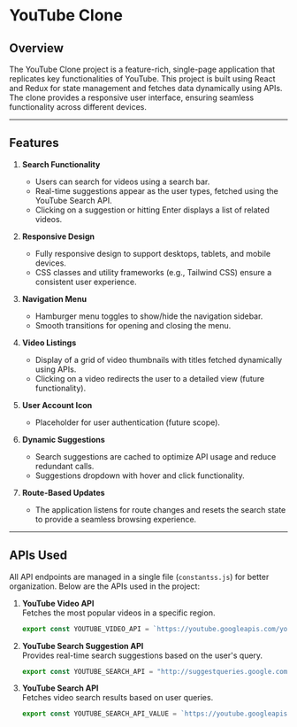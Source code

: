 # YouTube Clone

## Overview
The YouTube Clone project is a feature-rich, single-page application that replicates key functionalities of YouTube. This project is built using React and Redux for state management and fetches data dynamically using APIs. The clone provides a responsive user interface, ensuring seamless functionality across different devices.

---

## Features

1. **Search Functionality**
   - Users can search for videos using a search bar.
   - Real-time suggestions appear as the user types, fetched using the YouTube Search API.
   - Clicking on a suggestion or hitting Enter displays a list of related videos.

2. **Responsive Design**
   - Fully responsive design to support desktops, tablets, and mobile devices.
   - CSS classes and utility frameworks (e.g., Tailwind CSS) ensure a consistent user experience.

3. **Navigation Menu**
   - Hamburger menu toggles to show/hide the navigation sidebar.
   - Smooth transitions for opening and closing the menu.

4. **Video Listings**
   - Display of a grid of video thumbnails with titles fetched dynamically using APIs.
   - Clicking on a video redirects the user to a detailed view (future functionality).

5. **User Account Icon**
   - Placeholder for user authentication (future scope).

6. **Dynamic Suggestions**
   - Search suggestions are cached to optimize API usage and reduce redundant calls.
   - Suggestions dropdown with hover and click functionality.

7. **Route-Based Updates**
   - The application listens for route changes and resets the search state to provide a seamless browsing experience.

---

## APIs Used
All API endpoints are managed in a single file (`constantss.js`) for better organization. Below are the APIs used in the project:

1. **YouTube Video API**  
   Fetches the most popular videos in a specific region.  
   ```javascript
   export const YOUTUBE_VIDEO_API = `https://youtube.googleapis.com/youtube/v3/videos?part=snippet%2CcontentDetails%2Cstatistics&maxResults=50&chart=mostPopular&regionCode=IN&key=${process.env.REACT_APP_API_KEY}`;
2. **YouTube Search Suggestion API**  
   Provides real-time search suggestions based on the user's query.  
   ```javascript
   export const YOUTUBE_SEARCH_API = "http://suggestqueries.google.com/complete/search?client=firefox&ds=yt&q=";

3. **YouTube Search API**  
   Fetches video search results based on user queries.  
   ```javascript
   export const YOUTUBE_SEARCH_API_VALUE = `https://youtube.googleapis.com/youtube/v3/search?part=snippet&safeSearch=strict&type=videos&videoCaption=any&videoType=any&key=${process.env.REACT_APP_API_KEY}`;
 
   
   
   
